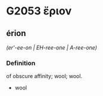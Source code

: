 # G2053 ἔριον

## érion

_(er'-ee-on | EH-ree-one | A-ree-one)_

### Definition

of obscure affinity; wool; wool.

- wool


